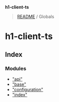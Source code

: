 **h1-client-ts**

> [README](README.md) / Globals

# h1-client-ts

## Index

### Modules

* ["api"](modules/_api_.md)
* ["base"](modules/_base_.md)
* ["configuration"](modules/_configuration_.md)
* ["index"](modules/_index_.md)
